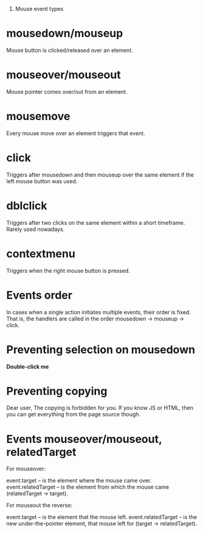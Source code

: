1. Mouse event types

# mousedown/mouseup
Mouse button is clicked/released over an element.
# mouseover/mouseout
Mouse pointer comes over/out from an element.
# mousemove
Every mouse move over an element triggers that event.
# click
Triggers after mousedown and then mouseup over the same element if the left mouse button was used.
# dblclick
Triggers after two clicks on the same element within a short timeframe. Rarely used nowadays.
# contextmenu
Triggers when the right mouse button is pressed.


# Events order
In cases when a single action initiates multiple events, their order is fixed. That is, the handlers are called in the order mousedown → mouseup → click.

# Preventing selection on mousedown
<b ondblclick="alert('Click!')" onmousedown="return false">
  Double-click me
</b>

# Preventing copying
<div oncopy="alert('Copying forbidden!');return false">
  Dear user,
  The copying is forbidden for you.
  If you know JS or HTML, then you can get everything from the page source though.
</div>


# Events mouseover/mouseout, relatedTarget

For mouseover:

event.target – is the element where the mouse came over.
event.relatedTarget – is the element from which the mouse came (relatedTarget → target).


For mouseout the reverse:

event.target – is the element that the mouse left.
event.relatedTarget – is the new under-the-pointer element, that mouse left for (target → relatedTarget).


